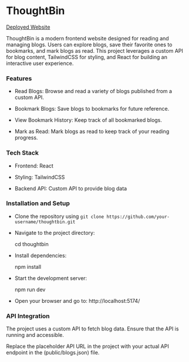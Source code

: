 # ThoughtBin 
[Deployed Website](https://obsequious-look.surge.sh/)


ThoughtBin is a modern frontend website designed for reading and managing blogs. Users can explore blogs, save their favorite ones to bookmarks, and mark blogs as read. This project leverages a custom API for blog content, TailwindCSS for styling, and React for building an interactive user experience.

### Features

- Read Blogs: Browse and read a variety of blogs published from a custom API.

- Bookmark Blogs: Save blogs to bookmarks for future reference.

- View Bookmark History: Keep track of all bookmarked blogs.

- Mark as Read: Mark blogs as read to keep track of your reading progress.

### Tech Stack

- Frontend: React

- Styling: TailwindCSS

- Backend API: Custom API to provide blog data



### Installation and Setup

- Clone the repository using `git clone https://github.com/your-username/thoughtbin.git`


- Navigate to the project directory:

  cd thoughtbin

- Install dependencies:

   npm install

- Start the development server:

   npm run dev

- Open your browser and go to:
   http://localhost:5174/


### API Integration

The project uses a custom API to fetch blog data. Ensure that the API is running and accessible.

Replace the placeholder API URL in the project with your actual API endpoint in the (public/blogs.json) file.

